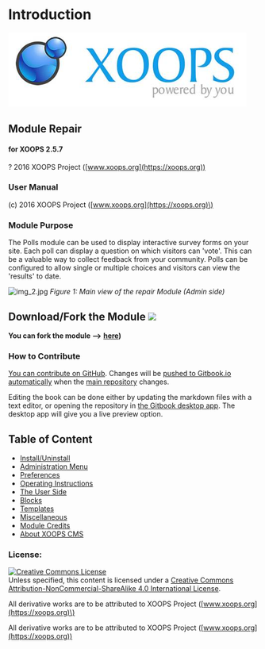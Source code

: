 # Introduction

![logoXoops.jpg](.gitbook/assets/logoxoops.jpg)

## Module Repair
  
#### for XOOPS 2.5.7
  
? 2016 XOOPS Project ([www.xoops.org](https://xoops.org))     
  
### User Manual

\(c\) 2016 XOOPS Project \([www.xoops.org](https://xoops.org)\)

### Module Purpose

The Polls module can be used to display interactive survey forms on your site. Each poll can display a question on which visitors can 'vote'. This can be a valuable way to collect feedback from your community. Polls can be configured to allow single or multiple choices and visitors can view the 'results' to date.

![img\_2.jpg](https://github.com/xoops/repairshop-tutorial/tree/719d6d32dea221b3e980fd3d6222f179ac898394/en/assets/img_2.jpg) _Figure 1: Main view of the repair Module \(Admin side\)_

## Download/Fork the Module ![](https://xoops.org/images/forkit.png) 

**You can fork the module --&gt;** [**here**](https://github.com/XoopsModules25x/repair)**\)**

### How to Contribute

[You can contribute on GitHub](https://github.com/XoopsDocs/repair-shop-tutorial). Changes will be [pushed to Gitbook.io automatically](https://www.gitbook.com/book/xoops/repair-shop-tutorial/activity) when the [main repository](https://github.com/XoopsDocs/repair-shop-tutorial) changes.

Editing the book can be done either by updating the markdown files with a text editor, or opening the repository in [the Gitbook desktop app](https://github.com/GitbookIO/editor/blob/master/README.md). The desktop app will give you a live preview option.

## Table of Content

* [Install/Uninstall](https://github.com/xoops/repairshop-tutorial/tree/719d6d32dea221b3e980fd3d6222f179ac898394/en/book/1install.md)
* [Administration Menu](https://github.com/xoops/repairshop-tutorial/tree/719d6d32dea221b3e980fd3d6222f179ac898394/en/book/2administration.md)
* [Preferences](https://github.com/xoops/repairshop-tutorial/tree/719d6d32dea221b3e980fd3d6222f179ac898394/en/book/3preferences.md)
* [Operating Instructions](https://github.com/xoops/repairshop-tutorial/tree/719d6d32dea221b3e980fd3d6222f179ac898394/en/book/4operations.md)
* [The User Side](https://github.com/xoops/repairshop-tutorial/tree/719d6d32dea221b3e980fd3d6222f179ac898394/en/book/5userside.md)
* [Blocks](https://github.com/xoops/repairshop-tutorial/tree/719d6d32dea221b3e980fd3d6222f179ac898394/en/book/6blocks.md)
* [Templates](https://github.com/xoops/repairshop-tutorial/tree/719d6d32dea221b3e980fd3d6222f179ac898394/en/book/7templates.md)
* [Miscellaneous](https://github.com/xoops/repairshop-tutorial/tree/719d6d32dea221b3e980fd3d6222f179ac898394/en/book/8other.md) 
* [Module Credits](https://github.com/xoops/repairshop-tutorial/tree/719d6d32dea221b3e980fd3d6222f179ac898394/en/book/9credits.md)
* [About XOOPS CMS](https://github.com/xoops/repairshop-tutorial/tree/719d6d32dea221b3e980fd3d6222f179ac898394/en/book/10aboutxoops.md)

### License:

[![Creative Commons License](https://i.creativecommons.org/l/by-nc-sa/4.0/88x31.png)](http://creativecommons.org/licenses/by-nc-sa/4.0/)  
Unless specified, this content is licensed under a [Creative Commons Attribution-NonCommercial-ShareAlike 4.0 International License](http://creativecommons.org/licenses/by-nc-sa/4.0/).

All derivative works are to be attributed to XOOPS Project \([www.xoops.org](https://xoops.org)\)

All derivative works are to be attributed to XOOPS Project ([www.xoops.org](https://xoops.org))
